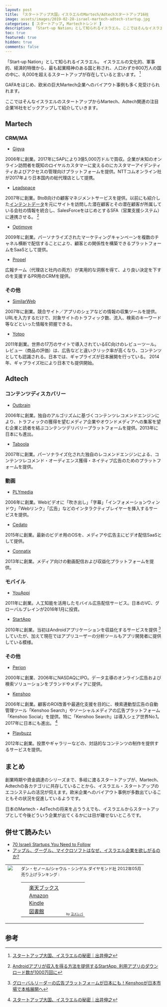 ```yaml
---
layout: post
title: 「スタートアップ大国」イスラエルのMartech/Adtechスタートアップ16社
image: assets/images/2019-02-28-israel-martech-adtech-startup.jpg
categories: [ スタートアップ, Martechトレンド ]
description: 「Start-up Nation」として知られるイスラエル。ここではそんなイスラエルのスタートアップからMartech、Adtech関連の注目企業16社をピックアップして紹介していきます。
toc: true
featured: true
hidden: true
comments: false
---
```


「Start-up Nation」として知られるイスラエル。
イスラエルの文化的、軍事的、経済的特徴から、最も起業精神のある国と称され、人口わずか800万人の国の中に、8,000を超えるスタートアップが存在していると言います。 [^1]

GAFAをはじめ、欧米の巨大Martech企業へのバイアウト事例も多く見受けられれます。

ここではそんなイスラエルのスタートアップからMartech、Adtech関連の注目企業16社をピックアップして紹介していきます。

## Martech

### CRM/MA

- [Gigya](https://www.sap.com/products/crm/customer-data-management.html)

2006年に創業。2017年にSAPにより3億5,000万ドルで買収。企業が未知のオンライン訪問者を既知のロイヤルカスタマーに変えるのにカスタマーアイデンティティおよびアクセスの管理向けプラットフォームを提供。NTTコムオンライン社が2017年より日本国内の総代理店として提携。

- [Leadspace](https://www.leadspace.com)

2007年に創業。BtoB向けの顧客マネジメントサービスを提供。以前にも紹介した[インテントデータ](https://martech-tokyo.github.io/blog/entry/2018/05/06/ouibounce-to-exit-intent-technology)を元にサイトを訪問した潜在顧客とその潜在顧客が所属している会社の情報を統合し、SalesForceをはじめとするSFA（営業支援システム）に連携させる。 [^2]

[^4]: [サイトを訪問する潜在顧客のプロフィールを“丸裸”に- LeadspaceのBtoB顧客マネジメントサービス](https://tech.nikkeibp.co.jp/it/atclact/active/16/112200130/042600005/)

- [Optimove](https://www.optimove.com)

2009年に創業。パーソナライズされたマーケティングキャンペーンを複数のチャネル横断で配信することにより、顧客との関係性を構築できるプラットフォームをSaaSとして提供。

- [Propel](https://www.propelmypr.com/)

広報チーム（代理店と社内の両方）が実用的な洞察を得て、より良い決定を下すのを支援するPR用のCRMを提供。

### その他

- [SimilarWeb](https://www.similarweb.com/ja)

2007年に創業。競合サイト／アプリのシェアなどの情報の収集ツールを提供。URLを入力するだけで、対象サイトのトラフィック数、流入、検索のキーワード等などといった情報を把握できる。

- [Yotpo](https://www.yotpo.com/)

2011年創業。世界の17万のサイトで導入されているEC向けのレビューツール。レビュー（商品の評価）は、広告などと違いクリック率が高くなり、コンテンツとしても認識される。日本では、ギャプライズが日本展開を行っている。 2014年、ギャプライズ社により日本でも提供開始。

## Adtech

### コンテンツディスカバリー

- [Outbrain](https://www.outbrain.com/jp/)

2006年に創業。独自のアルゴリズムに基づくコンテンツレコメンドエンジンにより、トラフィックの獲得を望むメディア企業やオウンドメディアへの集客を望む企業と読者を結ぶコンテンツデリバリープラットフォームを提供。2013年に日本にも進出。

- [Taboola](https://japanese.taboola.com/ja)

2007年に創業。パーソナライズ化された独自のレコメンドエンジンによる、コンテンツレコメンド・オーディエンス獲得・ネイティブ広告のためのプラットフォームを提供。

### 動画

- [PLYmedia](https://www.plymedia.com)

2006年に創業。Webビデオに「吹き出し」「字幕」「インフォメーションウィンドウ」「Webリンク」「広告」などのインタラクティブレイヤーを挿入するサービスを提供。

- [Cedato](https://www.cedato.com)

2015年に創業。最新のビデオ用のOSを、メディアや広告主にビデオ配信SaaSとして提供。

- [Connatix](https://www.connatix.com)

2013年に創業。メディア向けの動画配信および収益化プラットフォームを提供。

### モバイル

- [YouAppi](https://www.youappi.com/)

2011年に創業。人工知能を活用したモバイル広告配信サービス。日本のVC、グローバルブレインが2016年1月に投資。

- [StartApp](https://www.startapp.com)

2010年に創業。当初はAndroidアプリケーションを収益化するサービスを提供 [^3] していたが、加えて現在ではアプリユーザーの分析ツールもアプリ開発者に提供している模様。

### その他

- [Perion](https://www.perion.com/)

2000年に創業、2006年にNASDAQにIPO。データ主導のオンライン広告および検索ソリューションをブランドやメディアに提供。

- [Kenshoo](https://kenshoo.com/)

2006年に創業。顧客のROI改善や最適化支援を目的に、検索連動型広告の自動管理ツール「Kenshoo Search」やソーシャルメディアの広告プラットフォーム「Kenshoo Social」を提供。特に「Kenshoo Search」は導入シェア世界No.1。2017年に日本にも進出。 [^1]


- [Playbuzz](https://www.playbuzz.com)

2012年に創業。投票やギャラリーなどの、対話的なコンテンツの制作を提供するサービスを提供。

## まとめ

創業時期や資金調達のシリーズまで、多岐に渡るスタートアップが、Martech、Adtechの各カテゴリに共存していることから、イスラエル・スタートアップのエコシステムの活況が伺えます。欧米企業へのバイアウト事例が多数出ていることもその状況を促進しているようです。

日本のMartech・AdTechの将来を占ううえでも、イスラエルからスタートアップとして今後どういう企業が出てくるかには目が離せないところです。

## 併せて読みたい

- [70 Israeli Startups You Need to Follow](https://www.inc.com/dave-kerpen/70-israeli-startups-you-need-to-follow.html)
- <a href="//af.moshimo.com/af/c/click?a_id=1013078&p_id=56&pc_id=56&pl_id=637&s_v=b5Rz2P0601xu&url=http%3A%2F%2Fbooks.rakuten.co.jp%2Frb%2F11662677%2F" target="_blank" >アップル、グーグル、マイクロソフトはなぜ、イスラエル企業を欲しがるのか?</a><img src="//i.moshimo.com/af/i/impression?a_id=1013078&p_id=56&pc_id=56&pl_id=637" width="1" height="1" style="border:none;">

<table  border="0" cellpadding="5" style="border:none"><tr><td valign="top" style="border:none;text-align:left"><a href="//af.moshimo.com/af/c/click?a_id=1013078&p_id=56&pc_id=56&pl_id=637&s_v=b5Rz2P0601xu&url=http%3A%2F%2Fbooks.rakuten.co.jp%2Frb%2F11662677%2F" target="_blank" ><img src="https://thumbnail.image.rakuten.co.jp/@0_mall/book/cabinet/7548/9784478017548.jpg?_ex=200x200" border="0" style="margin-right:10px" /></a><img src="//i.moshimo.com/af/i/impression?a_id=1013078&p_id=56&pc_id=56&pl_id=637" width="1" height="1" style="border:none;"></td><td valign="top" style="border:none;text-align:left"><font size="-1">ダン・セノール/シャウル・シンゲル ダイヤモンド社 2012年05月<br />        売り上げランキング : <br /><table style="border:none"><tr><td style="border:none;text-align:left;"><div class="shoplinkrakuten" style="margin-right:5px;background: url('//img.yomereba.com/tam_y.gif') 0 -50px no-repeat;padding: 2px 0 2px 18px;white-space: nowrap;"><a href="//af.moshimo.com/af/c/click?a_id=1013078&p_id=56&pc_id=56&pl_id=637&s_v=b5Rz2P0601xu&url=http%3A%2F%2Fbooks.rakuten.co.jp%2Frb%2F11662677%2F" target="_blank" >楽天ブックス</a><img src="//i.moshimo.com/af/i/impression?a_id=1013078&p_id=56&pc_id=56&pl_id=637" width="1" height="1" style="border:none;"></div><div class="shoplinkamazon" style="margin-right:5px;background: url('//img.yomereba.com/tam_y.gif') 0 0 no-repeat;padding: 2px 0 2px 18px;white-space: nowrap;"><a href="https://www.amazon.co.jp/exec/obidos/asin/4478017549/nextdesign03-22/" target="_blank" >Amazon</a></div><div class="shoplinkkindle" style="margin-right:5px;background: url('//img.yomereba.com/tam_y.gif') 0 0 no-repeat;padding: 2px 0 2px 18px;white-space: nowrap;"><a href="https://www.amazon.co.jp/gp/search?keywords=%83A%83b%83v%83%8B%81A%83O%81%5B%83O%83%8B%81A%83%7D%83C%83N%83%8D%83%5C%83t%83g%82%CD%82%C8%82%BA%81A%83C%83X%83%89%83G%83%8B%8A%E9%8B%C6%82%F0%97~%82%B5%82%AA%82%E9%82%CC%82%A9%81H&__mk_ja_JP=%83J%83%5E%83J%83i&url=node%3D2275256051&tag=nextdesign03-22" target="_blank" >Kindle</a></div>                        			<div class="shoplinktoshokan" style="margin-right:5px;background: url('//img.yomereba.com/tam_y.gif') 0 -300px no-repeat;padding: 2px 0 2px 18px;white-space: nowrap;"><a href="http://calil.jp/book/4478017549" target="_blank" >図書館</a></div>		  </td><td style="vertical-align:bottom;padding-left:10px;font-size:x-small;border:none">by <a href="https://yomereba.com" rel="nofollow" target="_blank">ヨメレバ</a></td></tr></table></font></td></tr></table>

## 参考

[^1]: [スタートアップ大国、イスラエルの秘密｜出井伸之](https://forbesjapan.com/articles/detail/18800)
[^2]: [Androidアプリが収入を得る方法を提供するStartApp, 利用アプリのダウンロード数が1000万回に](https://jp.techcrunch.com/2011/12/21/20111220startapps-search-monetization-solution-downloaded-10-million-times/)
[^3]: [グローバルリーダーの広告プラットフォームが日本にも！Kenshooが日本市場で本格展開へ](https://markezine.jp/article/detail/26120)
